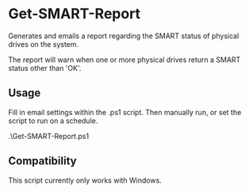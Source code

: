 # Get-SMART-Report
Generates and emails a report regarding the SMART status of physical drives on the system.

The report will warn when one or more physical drives return a SMART status other than 'OK'.

## Usage
Fill in email settings within the .ps1 script. Then manually run, or set the script to run on a schedule.

.\Get-SMART-Report.ps1

## Compatibility
This script currently only works with Windows.